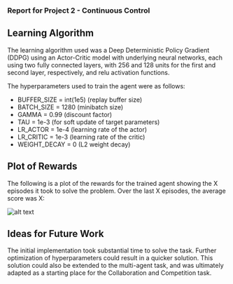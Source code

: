 ### Report for Project 2 - Continuous Control

## Learning Algorithm

The learning algorithm used was a Deep Deterministic Policy Gradient (DDPG) using an Actor-Critic model with underlying neural networks, each using two fully connected layers, with 256 and 128 units for the first and second layer, respectively, and relu activation functions.

The hyperparameters used to train the agent were as follows:
- BUFFER_SIZE = int(1e5)  (replay buffer size)
- BATCH_SIZE = 1280       (minibatch size)
- GAMMA = 0.99            (discount factor)
- TAU = 1e-3              (for soft update of target parameters)
- LR_ACTOR = 1e-4         (learning rate of the actor)
- LR_CRITIC = 1e-3        (learning rate of the critic)
- WEIGHT_DECAY = 0        (L2 weight decay)

## Plot of Rewards

The following is a plot of the rewards for the trained agent showing the X episodes it took to solve the problem. Over the last X episodes, the average score was X:

![alt text](plot_of_rewards.png "Plot of Rewards")

## Ideas for Future Work

The initial implementation took substantial time to solve the task. Further optimization of hyperparameters could result in a quicker solution. This solution could also be extended to the multi-agent task, and was ultimately adapted as a starting place for the Collaboration and Competition task.


